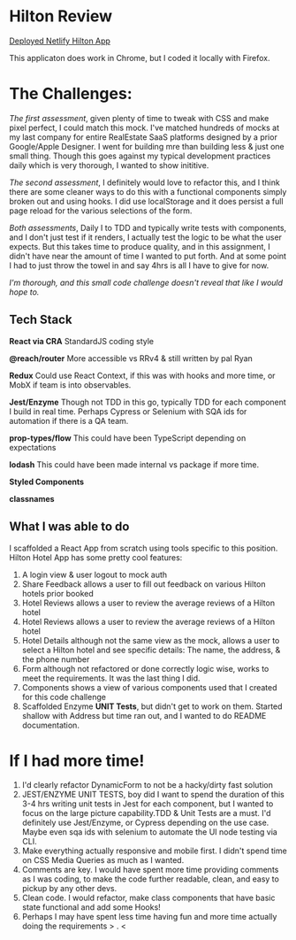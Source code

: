 # Hilton Review

[Deployed Netlify Hilton App](https://hilton-hotels.netlify.com/login)

This applicaton does work in Chrome, but I coded it locally with Firefox.

# The Challenges:

*The first assessment*, given plenty of time to tweak with CSS and make pixel perfect, I could match this mock. I've matched hundreds of mocks at my last company for entire RealEstate SaaS platforms designed by a prior Google/Apple Designer. I went for building mre than building less & just one small thing. Though this goes against my typical development practices daily which is very thorough, I wanted to show inititive.

*The second assessment*, I definitely would love to refactor this, and I think there are some cleaner ways to do this with a functional components simply broken out and using hooks. I did use localStorage and it does persist a full page reload for the various selections of the form.

*Both assessments*, Daily I to TDD and typically write tests with components, and I don't just test if it renders, I actually test the logic to be what the user expects. But this takes time to produce quality, and in this assignment, I didn't have near the amount of time I wanted to put forth. And at some point I had to just throw the towel in and say 4hrs is all I have to give for now.

*I'm thorough, and this small code challenge doesn't reveal that like I would hope to.*

## Tech Stack

**React via CRA** StandardJS coding style

**@reach/router** More accessible vs RRv4 & still written by pal Ryan

**Redux** Could use React Context, if this was with hooks and more time, or MobX if team is into observables.

**Jest/Enzyme** Though not TDD in this go, typically TDD for each component I build in real time. Perhaps Cypress or Selenium with SQA ids for automation if there is a QA team.

**prop-types/flow** This could have been TypeScript depending on expectations

 **lodash** This could have been made internal vs package if more time.

**Styled Components**

**classnames**


## What I was able to do

I scaffolded a React App from scratch using tools specific to this position.
Hilton Hotel App has some pretty cool features:

1. A login view & user logout to mock auth
2. Share Feedback allows a user to fill out feedback on various Hilton hotels prior booked
3. Hotel Reviews allows a user to review the average reviews of a Hilton hotel
3. Hotel Reviews allows a user to review the average reviews of a Hilton hotel
4. Hotel Details although not the same view as the mock, allows a user to select a Hilton hotel and see specific details: The name, the address, & the phone number
5. Form although not refactored or done correctly logic wise, works to meet the requirements. It was the last thing I did.
6. Components shows a view of various components used that I created for this code challenge
7. Scaffolded Enzyme **UNIT Tests**, but didn't get to work on them. Started shallow with Address but time ran out, and I wanted to do README documentation.

# If I had more time!

1. I'd clearly refactor DynamicForm to not be a hacky/dirty fast solution
2. JEST/ENZYME UNIT TESTS, boy did I want to spend the duration of this 3-4 hrs writing unit tests in Jest for each component, but I wanted to focus on the large picture capability.TDD & Unit Tests are a must. I'd definitely use Jest/Enzyme, or Cypress depending on the use case. Maybe even sqa ids with selenium to automate the UI node testing via CLI.
3. Make everything actually responsive and mobile first. I didn't spend time on CSS Media Queries as much as I wanted.
4. Comments are key. I would have spent more time providing comments as I was coding, to make the code further readable, clean, and easy to pickup by any other devs.
5. Clean code. I would refactor, make class components that have basic state functional and add some Hooks!
6. Perhaps I may have spent less time having fun and more time actually doing the requirements > . <
